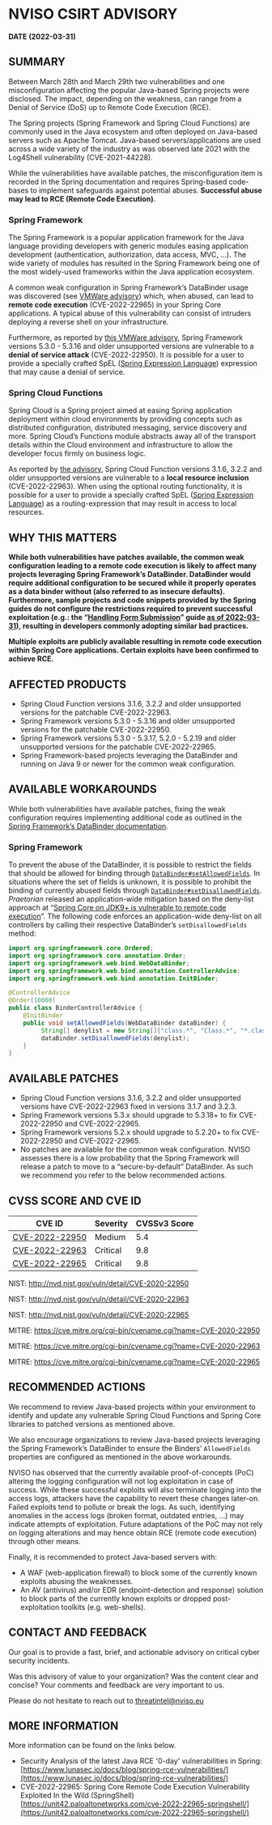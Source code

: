 # NVISO CSIRT ADVISORY
__DATE (2022-03-31)__

## SUMMARY
Between March 28th and March 29th two vulnerabilities and one misconfiguration affecting the popular Java-based Spring projects were disclosed. The impact, depending on the weakness, can range from a Denial of Service (DoS) up to Remote Code Execution (RCE).

The Spring projects (Spring Framework and Spring Cloud Functions) are commonly used in the Java ecosystem and often deployed on Java-based servers such as Apache Tomcat. Java-based servers/applications are used across a wide variety of the industry as was observed late 2021 with the Log4Shell vulnerability (CVE-2021-44228).

While the vulnerabilities have available patches, the misconfiguration item is recorded in the Spring documentation and requires Spring-based code-bases to implement safeguards against potential abuses. __Successful abuse may lead to RCE (Remote Code Execution)__.

### Spring Framework
The Spring Framework is a popular application framework for the Java language providing developers with generic modules easing application development (authentication, authorization, data access, MVC, ...). The wide variety of modules has resulted in the Spring Framework being one of the most widely-used frameworks within the Java application ecosystem.

A common weak configuration in Spring Framework’s DataBinder usage was discovered (see [VMWare advisory](https://tanzu.vmware.com/security/cve-2022-22965)) which, when abused, can lead to __remote code execution__ (CVE-2022-22965) in your Spring Core applications. A typical abuse of this vulnerability can consist of intruders deploying a reverse shell on your infrastructure.

Furthermore, as reported by [this VMWare advisory](https://tanzu.vmware.com/security/cve-2022-22950), Spring Framework versions 5.3.0 - 5.3.16 and older unsupported versions are vulnerable to a __denial of service attack__ (CVE-2022-22950). It is possible for a user to provide a specially crafted SpEL ([Spring Expression Language](https://docs.spring.io/spring-framework/docs/3.2.x/spring-framework-reference/html/expressions.html)) expression that may cause a denial of service. 

### Spring Cloud Functions
Spring Cloud is a Spring project aimed at easing Spring application deployment within cloud environments by providing concepts such as distributed configuration, distributed messaging, service discovery and more. Spring Cloud’s Functions module abstracts away all of the transport details within the Cloud environment and infrastructure to allow the developer focus firmly on business logic.

As reported by [the advisory](https://tanzu.vmware.com/security/cve-2022-22963), Spring Cloud Function versions 3.1.6, 3.2.2 and older unsupported versions are vulnerable to a __local resource inclusion__ (CVE-2022-22963). When using the optional routing functionality, it is possible for a user to provide a specially crafted SpEL ([Spring Expression Language](https://docs.spring.io/spring-framework/docs/3.2.x/spring-framework-reference/html/expressions.html)) as a routing-expression that may result in access to local resources.

## WHY THIS MATTERS
__While both vulnerabilities have patches available, the common weak configuration leading to a remote code execution is likely to affect many projects leveraging Spring Framework’s DataBinder. DataBinder would require additional configuration to be secured while it properly operates as a data binder without (also referred to as insecure defaults). Furthermore, sample projects and code snippets provided by the Spring guides do not configure the restrictions required to prevent successful exploitation (e.g.: the “[Handling Form Submission](https://spring.io/guides/gs/handling-form-submission/)” guide [as of 2022-03-31](https://github.com/spring-guides/gs-handling-form-submission/tree/066ce64bf0933f0f8b1aa939e40b05985dec4c8d)), resulting in developers commonly adopting similar bad practices.__

__Multiple exploits are publicly available resulting in remote code execution within Spring Core applications. Certain exploits have been confirmed to achieve RCE.__

## AFFECTED PRODUCTS
-	Spring Cloud Function versions 3.1.6, 3.2.2 and older unsupported versions for the patchable CVE-2022-22963.
-	Spring Framework versions 5.3.0 - 5.3.16 and older unsupported versions for the patchable  CVE-2022-22950.
-	Spring Framework versions 5.3.0 - 5.3.17, 5.2.0 - 5.2.19 and older unsupported versions for the patchable CVE-2022-22965.
-	Spring Framework-based projects leveraging the DataBinder and running on Java 9 or newer for the common weak configuration.

## AVAILABLE WORKAROUNDS
While both vulnerabilities have available patches, fixing the weak configuration requires implementing additional code as outlined in the [Spring Framework’s DataBinder documentation](https://docs.spring.io/spring-framework/docs/2.0.x/javadoc-api/org/springframework/validation/DataBinder.html).

### Spring Framework

To prevent the abuse of the DataBinder, it is possible to restrict the fields that should be allowed for binding through [`DataBinder#setAllowedFields`](https://docs.spring.io/spring-framework/docs/current/javadoc-api/org/springframework/validation/DataBinder.html#setAllowedFields-java.lang.String...-). In situations where the set of fields is unknown, it is possible to prohibit the binding of currently abused fields through [`DataBinder#setDisallowedFields`](https://docs.spring.io/spring-framework/docs/current/javadoc-api/org/springframework/validation/DataBinder.html#setDisallowedFields-java.lang.String...-). *Praetorian* released an application-wide mitigation based on the deny-list approach at “[Spring Core on JDK9+ is vulnerable to remote code execution](https://www.praetorian.com/blog/spring-core-jdk9-rce/)”. The following code enforces an application-wide deny-list on all controllers by calling their respective DataBinder’s `setDisallowedFields` method:

```java
import org.springframework.core.Ordered;
import org.springframework.core.annotation.Order;
import org.springframework.web.bind.WebDataBinder;
import org.springframework.web.bind.annotation.ControllerAdvice;
import org.springframework.web.bind.annotation.InitBinder;

@ControllerAdvice
@Order(10000)
public class BinderControllerAdvice {
    @InitBinder
    public void setAllowedFields(WebDataBinder dataBinder) {
         String[] denylist = new String[]{"class.*", "Class.*", "*.class.*", "*.Class.*"};
         dataBinder.setDisallowedFields(denylist);
    }
}
```

## AVAILABLE PATCHES
-	Spring Cloud Function versions 3.1.6, 3.2.2 and older unsupported versions have CVE-2022-22963 fixed in versions 3.1.7 and 3.2.3.
-	Spring Framework versions 5.3.x should upgrade to 5.3.18+ to fix CVE-2022-22950 and CVE-2022-22965. 
-	Spring Framework versions 5.2.x should upgrade to 5.2.20+ to fix CVE-2022-22950 and CVE-2022-22965.
-	No patches are available for the common weak configuration. NVISO assesses there is a low probability that the Spring Framework will release a patch to move to a “secure-by-default” DataBinder. As such we recommend you refer to the below recommended actions.

## CVSS SCORE AND CVE ID
| CVE ID | Severity | CVSSv3 Score |
|--------|----------|--------------|
| [CVE-2022-22950](https://tanzu.vmware.com/security/cve-2022-22950) | Medium | 5.4 |
| [CVE-2022-22963](https://tanzu.vmware.com/security/cve-2022-22963) | Critical | 9.8 |
| [CVE-2022-22965](https://tanzu.vmware.com/security/cve-2022-22965) | Critical | 9.8 |

NIST: http://nvd.nist.gov/vuln/detail/CVE-2020-22950

NIST: http://nvd.nist.gov/vuln/detail/CVE-2020-22963

NIST: http://nvd.nist.gov/vuln/detail/CVE-2020-22965

MITRE: https://cve.mitre.org/cgi-bin/cvename.cgi?name=CVE-2020-22950

MITRE: https://cve.mitre.org/cgi-bin/cvename.cgi?name=CVE-2020-22963

MITRE: https://cve.mitre.org/cgi-bin/cvename.cgi?name=CVE-2020-22965

## RECOMMENDED ACTIONS
We recommend to review Java-based projects within your environment to identify and update any vulnerable Spring Cloud Functions and Spring Core libraries to patched versions as mentioned above.

We also encourage organizations to review Java-based projects leveraging the Spring Framework’s DataBinder to ensure the Binders’ `AllowedFields` properties are configured as mentioned in the above workarounds.

NVISO has observed that the currently available proof-of-concepts (PoC) altering the logging configuration will not log exploitation in case of success. While these successful exploits will also terminate logging into the access logs, attackers have the capability to revert these changes later-on. Failed exploits tend to pollute or break the logs. As such, identifying anomalies in the access logs (broken format, outdated entries, ...) may indicate attempts of exploitation. Future adaptations of the PoC may not rely on logging alterations and may hence obtain RCE (remote code execution) through other means.

Finally, it is recommended to protect Java-based servers with:
-	A WAF (web-application firewall) to block some of the currently known exploits abusing the weaknesses.
-	An AV (antivirus) and/or EDR (endpoint-detection and response) solution to block parts of the currently known exploits or dropped post-exploitation toolkits (e.g. web-shells).

## CONTACT AND FEEDBACK
Our goal is to provide a fast, brief, and actionable advisory on critical cyber security incidents.

Was this advisory of value to your organization? Was the content clear and concise? Your comments and feedback are very important to us. 

Please do not hesitate to reach out to threatintel@nviso.eu

## MORE INFORMATION
More information can be found on the links below.

- Security Analysis of the latest Java RCE '0-day' vulnerabilities in Spring: [https://www.lunasec.io/docs/blog/spring-rce-vulnerabilities/](https://www.lunasec.io/docs/blog/spring-rce-vulnerabilities/)
- CVE-2022-22965: Spring Core Remote Code Execution Vulnerability Exploited In the Wild (SpringShell) [https://unit42.paloaltonetworks.com/cve-2022-22965-springshell/](https://unit42.paloaltonetworks.com/cve-2022-22965-springshell/)

